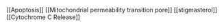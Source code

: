 [[Apoptosis]]
[[Mitochondrial permeability transition pore]]
[[stigmasterol]]
[[Cytochrome C Release]]
